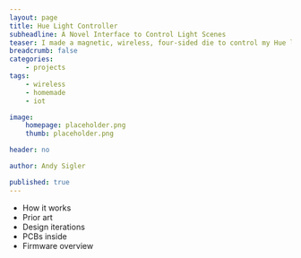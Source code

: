 ```yaml
---
layout: page
title: Hue Light Controller
subheadline: A Novel Interface to Control Light Scenes
teaser: I made a magnetic, wireless, four-sided die to control my Hue lights
breadcrumb: false
categories:
    - projects
tags:
    - wireless
    - homemade
    - iot

image:
    homepage: placeholder.png
    thumb: placeholder.png

header: no

author: Andy Sigler

published: true
---
```


- How it works
- Prior art
- Design iterations
- PCBs inside
- Firmware overview
